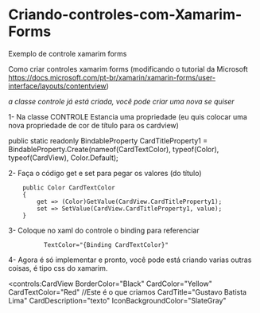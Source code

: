 # Criando-controles-com-Xamarim-Forms
Exemplo de controle xamarim forms

Como criar controles xamarim forms (modificando o tutorial da Microsoft https://docs.microsoft.com/pt-br/xamarin/xamarin-forms/user-interface/layouts/contentview)


*a classe controle já está criada, você pode criar uma nova se quiser* 


1-	Na classe CONTROLE Estancia uma propriedade (eu quis colocar uma nova propriedade de cor de título para os cardview) 

public static readonly BindableProperty CardTitleProperty1 = BindableProperty.Create(nameof(CardTextColor), typeof(Color), typeof(CardView), Color.Default);


2-	Faça o código get e set para pegar os valores (do título)

        public Color CardTextColor 
        {
            get => (Color)GetValue(CardView.CardTitleProperty1);
            set => SetValue(CardView.CardTitleProperty1, value);
        }


3-	Coloque no xaml do controle o binding para referenciar 
              
              TextColor="{Binding CardTextColor}"


4-	Agora é só implementar e pronto, você pode está criando varias outras coisas, é tipo css do xamarim.

<controls:CardView BorderColor="Black"
                   CardColor="Yellow" 
                     CardTextColor="Red" //Este é o que criamos
                   CardTitle="Gustavo Batista Lima" 
                   CardDescription="texto"
                   IconBackgroundColor="SlateGray"
